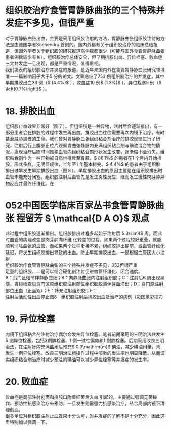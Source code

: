 # 组织胶治疗食管胃静脉曲张的三个特殊并发症不多见，但很严重  
对于胃静脉曲张出血，主要是采用组织胶注射的方法，胃静脉曲张组织胶注射的方法是由德国学者Soehendra 首创的。国内外都有关于组织胶治疗的临床总结报道，但国外学者关于组织胶的研究报道病例数都很少（可能与国外食管胃静脉曲张患者例数较少有关）。组织胶治疗总体安全，但早期排胶出血、异位栓塞、败血症三大并发症一旦出现，都是严重情况，值得重视。  
我们发表的组织胶治疗并发症的报道，是近年来国内外在食管胃静脉曲张研究领域唯一一篇影响因子大于5 分的论文。文章总结了753 例组织胶治疗的并发症，其中早期排胶出血33 例（$ (4.4\%)$ ），败血症10 例$ (1.3\%)$ ），异位栓塞5 例（$ \left(0.7\%\right)$ ）。  
# 18.  排胶出血  
组织胶止血效果非常好（图７）。但组织胶是一种异物，注射后会逐渐排出，有一部分患者会在排胶的过程中发生再出血。排胶出血往往需要再次内镜下治疗，有时甚至威胁患者的生命。我们曾对胃静脉曲张组织粘合剂治疗的排胶规律进行了研究，注射后行上腹部正位片观察胃曲张静脉内充满组织粘合剂与碘油混合物的情况，发现治疗后随时间推移血管内组织粘合剂形状发生改变，逐渐缩小至消失。组织粘合剂作为一种异物被自然地排斥至胃腔。$ 86.1\%$ 的患者在1 个月内开始排胶，形式多样，无明显规律，半年至1 年基本排完。$ 4.4\%$  的患者由于组织胶排出过早发生早期排胶出血（图８）。早期排胶出血的原因主要是在组织胶排出时血管未能充分闭塞。组织胶注射后血管先是发生炎性反应，继而发生慢性肉芽肿异物反应并最终纤维化。在  
# 052中国医学临床百家丛书食管胃静脉曲张 程留芳 $ \mathcal{D A O}$    观点  
此过程中组织胶逐渐排出。组织胶排出过程多起始于注射后 $ 3\sim4$   周，而此时血管的病理改变是肉芽肿向纤维 化转变的过程，如果两个过程较好重叠，就能顺利消除曲张的血管，而如果两个过程衔接不紧，组织胶排出提前，或血管纤维化延迟，将发生组织胶排出导致的出血。防止早期排胶出血，一是根据血管团大小注射  
组织胶治疗食管胃静脉曲张的三个特殊并发症不多见，053但很严重  
足量的组织胶，二是可以结合硬化剂注射促进血管纤维化、闭合速度。  
A：贲门区结节样静脉曲张；B：向静脉曲张内注射组织胶；C：注射后6 周出现黑便，胃镜检查见贲门区原组织胶注射部位组织胶脱落伴鲜血涌出；D：贲门原注射部位出血（正面观）；E：补充注射组织胶；F：  
注射后活动性出血停止图8　组织胶注射后排胶出血及治疗的病例（彩图见彩插7）  
# 19.  异位栓塞  
内镜下组织粘合剂注射治疗偶尔会发生异位栓塞。笔者前期采用的三明治法共发生5 例异位栓塞，包括3例脾栓塞、1 例一过性偏瘫和1 例肺栓塞。后期采用改良三明治法，在注射针内充满盐水后预充$ 0.3\mathrm{m}$     碘油，减少碘油用量，未发生一例异位栓塞。改良三明治法组操作过程中咳嗽的发生率也明显降低，从而证实组织粘合剂治疗时减少预注的碘油可以减少异位栓塞等并发症的发生率。  
# 20. 败血症  
败血症是局部注射创面和排胶口附着细菌后入血 引起的，主要通过强调无菌操作、预防性抗感染治疗来预防，一旦发生则需强力抗感染治疗，结合局部内镜下清理创面。  
很多单位对组织胶注射止血效果十分认可，对并发症的了解不是十分充分，因此这里特别加以强调一下。  